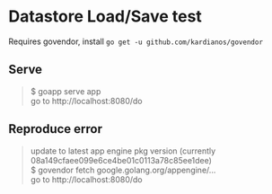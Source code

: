 # Datastore Load/Save test

Requires govendor, install `go get -u github.com/kardianos/govendor`

## Serve
> $ goapp serve app    
> go to http://localhost:8080/do

## Reproduce error
> update to latest app engine pkg version (currently 08a149cfaee099e6ce4be01c0113a78c85ee1dee)   
> $ govendor fetch google.golang.org/appengine/...    
> go to http://localhost:8080/do
